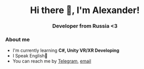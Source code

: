 <div id="header" align="center">
  <h1>Hi there 👋, I'm Alexander!</h1>
  <h3> Developer from Russia <3</h3>
</div>


### About me
-  I'm currently learning **C#, Unity VR/XR Developing**
-  I Speak English🦅
-  You can reach me by [Telegram](t.me/kiruechka), [email](mailto:saaleksandr823@gmail.com)
